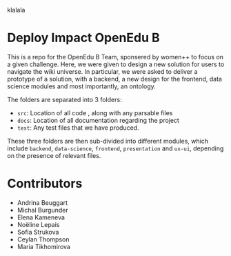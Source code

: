 klalala

# Deploy Impact OpenEdu B

This is a repo for the OpenEdu B Team, sponsered by women++ to focus on a given challenge. Here, we were given to design a new solution for users to navigate the wiki universe. In particular, we were asked to deliver a prototype of a solution, with a backend, a new design for the frontend, data science modules and most importantly, an ontology.

The folders are separated into 3 folders:

- `src`: Location of all code , along with any parsable files 
- `docs`: Location of all documentation regarding the project
- `test`: Any test files that we have produced. 

These three folders are then sub-divided into different modules, which include `backend`, `data-science`, `frontend`, `presentation` and `ux-ui`, depending on the presence of relevant files.

# Contributors
- Andrina Beuggart
- Michal Burgunder
- Elena Kameneva
- Noëline Lepais
- Sofia Strukova
- Ceylan Thompson
- Maria Tikhomirova

